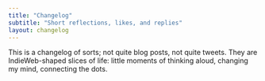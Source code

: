 ```yaml
---
title: "Changelog"
subtitle: "Short reflections, likes, and replies"
layout: changelog
---
```

This is a changelog of sorts; not quite blog posts, not quite tweets. They are IndieWeb-shaped slices of life: little moments of thinking aloud, changing my mind, connecting the dots.